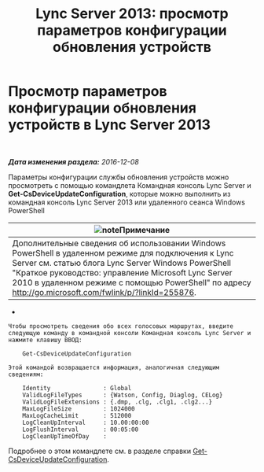 ﻿---
title: 'Lync Server 2013: просмотр параметров конфигурации обновления устройств'
TOCTitle: Просмотр параметров конфигурации обновления устройств
ms:assetid: aa6a70a9-bd77-4606-b797-ea6a3bab9cf2
ms:mtpsurl: https://technet.microsoft.com/ru-ru/library/JJ994059(v=OCS.15)
ms:contentKeyID: 52058295
ms.date: 12/10/2016
mtps_version: v=OCS.15
ms.translationtype: HT
---

# Просмотр параметров конфигурации обновления устройств в Lync Server 2013

 

_**Дата изменения раздела:** 2016-12-08_

Параметры конфигурации службы обновления устройств можно просмотреть с помощью командлета Командная консоль Lync Server и **Get-CsDeviceUpdateConfiguration**, которые можно выполнить из командная консоль Lync Server 2013 или удаленного сеанса Windows PowerShell

<table>
<thead>
<tr class="header">
<th><img src="images/Gg398412.note(OCS.15).gif" title="note" alt="note" />Примечание</th>
</tr>
</thead>
<tbody>
<tr class="odd">
<td>Дополнительные сведения об использовании Windows PowerShell в удаленном режиме для подключения к Lync Server см. статью блога Lync Server Windows PowerShell &quot;Краткое руководство: управление Microsoft Lync Server 2010 в удаленном режиме с помощью PowerShell&quot; по адресу <a href="http://go.microsoft.com/fwlink/p/?linkid=255876">http://go.microsoft.com/fwlink/p/?linkId=255876</a>.</td>
</tr>
</tbody>
</table>




  - 
    
    Чтобы просмотреть сведения обо всех голосовых маршрутах, введите следующую команду в командной консоли Командная консоль Lync Server и нажмите клавишу ВВОД:
    
        Get-CsDeviceUpdateConfiguration
    
    Этой командой возвращается информация, аналогичная следующим сведениям:
    
        Identity               : Global
        ValidLogFileTypes      : {Watson, Config, Diaglog, CELog}
        ValidLogFileExtensions : {.dmp, .clg, .clg1, .clg2...}
        MaxLogFileSize         : 1024000
        MaxLogCacheLimit       : 512000
        LogCleanUpInterval     : 10.00:00:00
        LogFlushInterval       : 00:05:00
        LogCleanUpTimeOfDay    :

Подробнее о этом командлете см. в разделе справки [Get-CsDeviceUpdateConfiguration](https://docs.microsoft.com/en-us/powershell/module/skype/Get-CsDeviceUpdateConfiguration).

